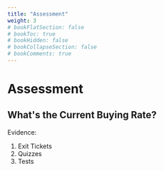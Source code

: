 ```yaml
---
title: "Assessment"
weight: 3
# bookFlatSection: false
# bookToc: true
# bookHidden: false
# bookCollapseSection: false
# bookComments: true
---
```

# Assessment

## What's the Current Buying Rate?

Evidence:

1. Exit Tickets
2. Quizzes
3. Tests
